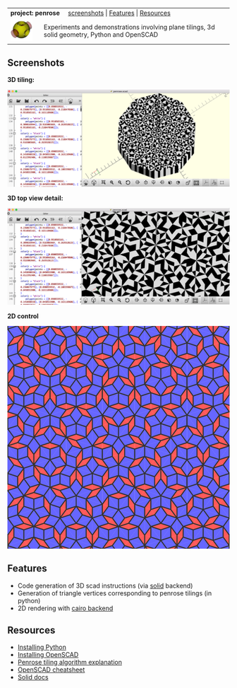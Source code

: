 <table>
  <tr>
    <td colspan=2><strong>project: penrose</strong>&nbsp;&nbsp;&nbsp;&nbsp;
    <a href=#screenshots>screenshots</a> |
    <a href=#features>Features</a> |
    <a href=#resources>Resources</a>
    </td>
  </tr>
  <tr>
    <td width=15%><img src=img/openscad.png style="width:50px"></td>
    <td>Experiments and demonstrations involving plane tilings, 3d solid geometry, Python and OpenSCAD</td>
  </tr>
</table>

## Screenshots

**3D tiling:**

<img src=img/screenshot2.png>

**3D top view detail:**

<img src=img/screenshot1.png>

**2D control**

<img src=img/cairo.png>

## Features

* Code generation of 3D scad instructions (via [solid](https://github.com/SolidCode/SolidPython) backend)
* Generation of triangle vertices corresponding to penrose tilings (in python)
* 2D rendering with [cairo backend](https://pypi.python.org/pypi/cairocffi)

## Resources

* [Installing Python](https://www.python.org/downloads/)
* [Installing OpenSCAD](http://www.openscad.org/downloads.html)
* [Penrose tiling algorithm explanation](http://preshing.com/20110831/penrose-tiling-explained/)
* [OpenSCAD cheatsheet](http://www.openscad.org/cheatsheet/)
* [Solid docs](https://github.com/SolidCode/SolidPython)

